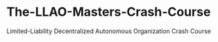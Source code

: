 # The-LLAO-Masters-Crash-Course
Limited-Liability Decentralized Autonomous Organization Crash Course 
